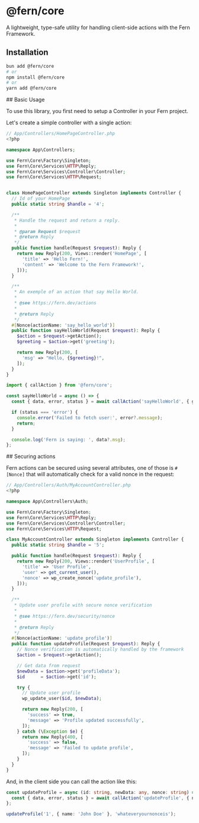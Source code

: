 # @fern/core

A lightweight, type-safe utility for handling client-side actions with the Fern Framework.


## Installation

```bash
bun add @fern/core
# or
npm install @fern/core
# or
yarn add @fern/core
```

## Basic Usage

To use this library, you first need to setup a Controller in your Fern project.

Let's create a simple controller with a single action:

```php
// App/Controllers/HomePageController.php
<?php

namespace App\Controllers;

use Fern\Core\Factory\Singleton;
use Fern\Core\Services\HTTP\Reply;
use Fern\Core\Services\Controller\Controller;
use Fern\Core\Services\HTTP\Request;


class HomePageController extends Singleton implements Controller {
  // Id of your HomePage
  public static string $handle = '4';

  /**
   * Handle the request and return a reply.
   *
   * @param Request $request
   * @return Reply
   */
  public function handle(Request $request): Reply {
    return new Reply(200, Views::render('HomePage', [
      'title' => 'Hello Fern!',
      'content' => 'Welcome to the Fern Framework!',
    ]));
  }

  /**
   * An exemple of an action that say Hello World.
   *
   * @see https://fern.dev/actions
   *
   * @return Reply
   */
  #[Nonce(actionName: 'say_hello_world')]
  public function sayHelloWorld(Request $request): Reply {
    $action = $request->getAction();
    $greeting = $action->get('greeting');

    return new Reply(200, [
      'msg' => "Hello, {$greeting}!",
    ]);
  }
}
```

```ts
import { callAction } from '@fern/core';

const sayHelloWorld = async () => {
  const { data, error, status } = await callAction('sayHelloWorld', { greeting: 'World' });

  if (status === 'error') {
    console.error('Failed to fetch user:', error?.message);
    return;
  }

  console.log('Fern is saying: ', data?.msg);
};
```


## Securing actions

Fern actions can be secured using several attributes, one of those is `#[Nonce]` that will automatically check for a valid nonce in the request:

```php
// App/Controllers/Auth/MyAccountController.php
<?php

namespace App\Controllers\Auth;

use Fern\Core\Factory\Singleton;
use Fern\Core\Services\HTTP\Reply;
use Fern\Core\Services\Controller\Controller;
use Fern\Core\Services\HTTP\Request;

class MyAccountController extends Singleton implements Controller {
  public static string $handle = '5';

  public function handle(Request $request): Reply {
    return new Reply(200, Views::render('UserProfile', [
      'title' => 'User Profile',
      'user' => get_current_user(),
      'nonce' => wp_create_nonce('update_profile'),
    ]));
  }

  /**
   * Update user profile with secure nonce verification
   *
   * @see https://fern.dev/security/nonce
   *
   * @return Reply
   */
  #[Nonce(actionName: 'update_profile')]
  public function updateProfile(Request $request): Reply {
    // Nonce verification is automatically handled by the framework
    $action = $request->getAction();

    // Get data from request
    $newData = $action->get('profileData');
    $id      = $action->get('id');

    try {
      // Update user profile
      wp_update_user($id, $newData);

      return new Reply(200, [
        'success' => true,
        'message' => 'Profile updated successfully',
      ]);
    } catch (\Exception $e) {
      return new Reply(400, [
        'success' => false,
        'message' => 'Failed to update profile',
      ]);
    }
  }
}
```

And, in the client side you can call the action like this:

```ts
const updateProfile = async (id: string, newData: any, nonce: string) => {
  const { data, error, status } = await callAction('updateProfile', { nonce, id, newData });
};

updateProfile('1', { name: 'John Doe' }, 'whateveryournonceis');
```
